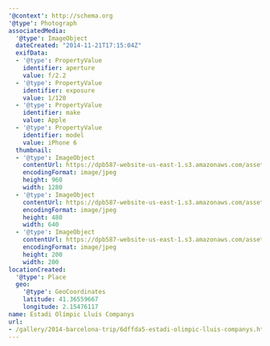 ```yaml
---
'@context': http://schema.org
'@type': Photograph
associatedMedia:
  '@type': ImageObject
  dateCreated: "2014-11-21T17:15:04Z"
  exifData:
  - '@type': PropertyValue
    identifier: aperture
    value: f/2.2
  - '@type': PropertyValue
    identifier: exposure
    value: 1/120
  - '@type': PropertyValue
    identifier: make
    value: Apple
  - '@type': PropertyValue
    identifier: model
    value: iPhone 6
  thumbnail:
  - '@type': ImageObject
    contentUrl: https://dpb587-website-us-east-1.s3.amazonaws.com/asset/gallery/2014-barcelona-trip/6dffda5-estadi-olimpic-lluis-companys~1280.jpg
    encodingFormat: image/jpeg
    height: 960
    width: 1280
  - '@type': ImageObject
    contentUrl: https://dpb587-website-us-east-1.s3.amazonaws.com/asset/gallery/2014-barcelona-trip/6dffda5-estadi-olimpic-lluis-companys~640w.jpg
    encodingFormat: image/jpeg
    height: 480
    width: 640
  - '@type': ImageObject
    contentUrl: https://dpb587-website-us-east-1.s3.amazonaws.com/asset/gallery/2014-barcelona-trip/6dffda5-estadi-olimpic-lluis-companys~200x200.jpg
    encodingFormat: image/jpeg
    height: 200
    width: 200
locationCreated:
  '@type': Place
  geo:
    '@type': GeoCoordinates
    latitude: 41.36559667
    longitude: 2.15476117
name: Estadi Olímpic Lluís Companys
url:
- /gallery/2014-barcelona-trip/6dffda5-estadi-olimpic-lluis-companys.html
---
```

